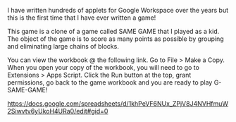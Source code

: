 I have written hundreds of applets for Google Workspace over the years but this is the first time that I have ever written a game!

This game is a clone of a game called SAME GAME that I played as a kid. The object of the game is to score as many points as possible by grouping and eliminating large chains of blocks.

You can view the workbook @ the following link. Go to File > Make a Copy. When you open your copy of the workbook, you will need to go to Extensions > Apps Script. Click the Run button at the top, grant permissions, go back to the game workbook and you are ready to play G-SAME-GAME!

https://docs.google.com/spreadsheets/d/1khPeVF6NUx_ZPjV8J4NVHfmuW2Siwvtv6yUkoH4URa0/edit#gid=0
